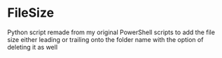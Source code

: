 # FileSize
Python script remade from my original PowerShell scripts to add the file size either leading or trailing onto the folder name with the option of deleting it as well
